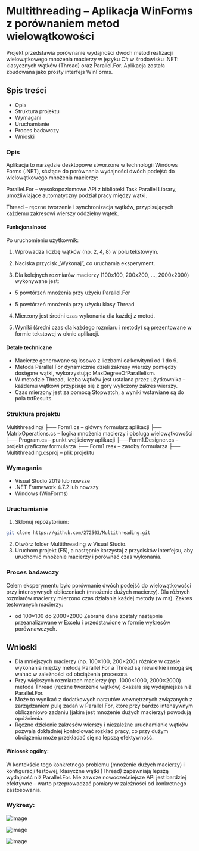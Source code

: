 # Multithreading – Aplikacja WinForms z porównaniem metod wielowątkowości
Projekt przedstawia porównanie wydajności dwóch metod realizacji wielowątkowego mnożenia macierzy w języku C# w środowisku .NET: klasycznych wątków (Thread) oraz Parallel.For. Aplikacja została zbudowana jako prosty interfejs WinForms.

## Spis treści
- Opis
- Struktura projektu
- Wymagani
- Uruchamianie
- Proces badawczy
- Wnioski

### Opis
Aplikacja to narzędzie desktopowe stworzone w technologii Windows Forms (.NET), służące do porównania wydajności dwóch podejść do wielowątkowego mnożenia macierzy:

Parallel.For – wysokopoziomowe API z biblioteki Task Parallel Library, umożliwiające automatyczny podział pracy między wątki.

Thread – ręczne tworzenie i synchronizacja wątków, przypisujących każdemu zakresowi wierszy oddzielny wątek.

#### Funkcjonalność
Po uruchomieniu użytkownik:

1. Wprowadza liczbę wątków (np. 2, 4, 8) w polu tekstowym.

2. Naciska przycisk „Wykonaj”, co uruchamia eksperyment.

3. Dla kolejnych rozmiarów macierzy (100x100, 200x200, ..., 2000x2000) wykonywane jest:

- 5 powtórzeń mnożenia przy użyciu Parallel.For

- 5 powtórzeń mnożenia przy użyciu klasy Thread

4. Mierzony jest średni czas wykonania dla każdej z metod.

5. Wyniki (średni czas dla każdego rozmiaru i metody) są prezentowane w formie tekstowej w oknie aplikacji.

#### Detale techniczne
- Macierze generowane są losowo z liczbami całkowitymi od 1 do 9.
- Metoda Parallel.For dynamicznie dzieli zakresy wierszy pomiędzy dostępne wątki, wykorzystując MaxDegreeOfParallelism.
- W metodzie Thread, liczba wątków jest ustalana przez użytkownika – każdemu wątkowi przypisuje się z góry wyliczony zakres wierszy.
- Czas mierzony jest za pomocą Stopwatch, a wyniki wstawiane są do pola txtResults.

### Struktura projektu
Multithreading/
├── Form1.cs               – główny formularz aplikacji
├── MatrixOperations.cs    – logika mnożenia macierzy i obsługa wielowątkowości
├── Program.cs             – punkt wejściowy aplikacji
├── Form1.Designer.cs      – projekt graficzny formularza
├── Form1.resx             – zasoby formularza
├── Multithreading.csproj – plik projektu

### Wymagania
- Visual Studio 2019 lub nowsze
- .NET Framework 4.7.2 lub nowszy
- Windows (WinForms)

### Uruchamianie
1. Sklonuj repozytorium:
```bash
git clone https://github.com/272503/Multithreading.git
```
2. Otwórz folder Multithreading w Visual Studio.
3. Uruchom projekt (F5), a następnie korzystaj z przycisków interfejsu, aby uruchomić mnożenie macierzy i porównać czas wykonania.

### Proces badawczy
Celem eksperymentu było porównanie dwóch podejść do wielowątkowości przy intensywnych obliczeniach (mnożenie dużych macierzy). Dla różnych rozmiarów macierzy mierzono czas działania każdej metody (w ms).
Zakres testowanych macierzy:
- od 100×100 do 2000×2000
Zebrane dane zostały następnie przeanalizowane w Excelu i przedstawione w formie wykresów porównawczych.

## Wnioski
- Dla mniejszych macierzy (np. 100×100, 200×200) różnice w czasie wykonania między metodą Parallel.For a Thread są niewielkie i mogą się wahać w zależności od obciążenia procesora.
- Przy większych rozmiarach macierzy (np. 1000×1000, 2000×2000) metoda Thread (ręczne tworzenie wątków) okazała się wydajniejsza niż Parallel.For.
- Może to wynikać z dodatkowych narzutów wewnętrznych związanych z zarządzaniem pulą zadań w Parallel.For, które przy bardzo intensywnym obliczeniowo zadaniu (jakim jest mnożenie dużych macierzy) powodują opóźnienia.
- Ręczne dzielenie zakresów wierszy i niezależne uruchamianie wątków pozwala dokładniej kontrolować rozkład pracy, co przy dużym obciążeniu może przekładać się na lepszą efektywność.
#### Wniosek ogólny: 
W kontekście tego konkretnego problemu (mnożenie dużych macierzy) i konfiguracji testowej, klasyczne wątki (Thread) zapewniają lepszą wydajność niż Parallel.For. Nie zawsze nowocześniejsze API jest bardziej efektywne – warto przeprowadzać pomiary w zależności od konkretnego zastosowania.

### Wykresy:
![image](https://github.com/user-attachments/assets/5daf71f4-6c50-4619-9cac-5ccaae1acb00)

![image](https://github.com/user-attachments/assets/340b9c61-af3d-470c-9981-905792fe03e6)

![image](https://github.com/user-attachments/assets/d850a4f0-30ac-40cc-97f7-8c664fd44408)

